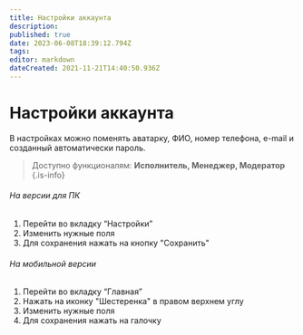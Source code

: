 ```yaml
---
title: Настройки аккаунта
description: 
published: true
date: 2023-06-08T18:39:12.794Z
tags: 
editor: markdown
dateCreated: 2021-11-21T14:40:50.936Z
---
```


# Настройки аккаунта
В настройках можно поменять аватарку, ФИО, номер телефона, e-mail и созданный автоматически пароль.

> Доступно функционалям: **Исполнитель, Менеджер, Модератор**
{.is-info}


###### На версии для ПК

1.  Перейти во вкладку “Настройки”
2.  Изменить нужные поля
3.  Для сохранения нажать на кнопку "Сохранить"


###### На мобильной версии

1.  Перейти во вкладку “Главная”
2.  Нажать на иконку "Шестеренка" в правом верхнем углу
3.  Изменить нужные поля
4.  Для сохранения нажать на галочку